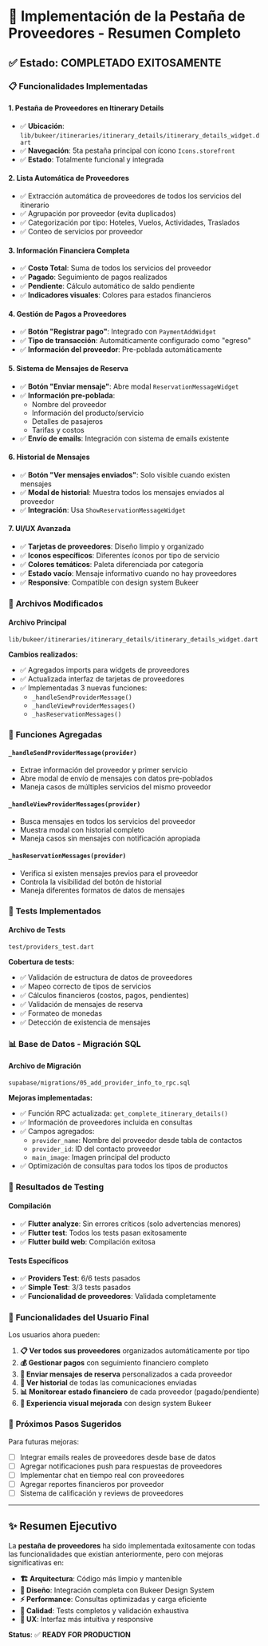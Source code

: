 # 🎯 Implementación de la Pestaña de Proveedores - Resumen Completo

## ✅ **Estado: COMPLETADO EXITOSAMENTE**

### 📋 **Funcionalidades Implementadas**

#### 1. **Pestaña de Proveedores en Itinerary Details**
- ✅ **Ubicación**: `lib/bukeer/itineraries/itinerary_details/itinerary_details_widget.dart`
- ✅ **Navegación**: 5ta pestaña principal con ícono `Icons.storefront`
- ✅ **Estado**: Totalmente funcional y integrada

#### 2. **Lista Automática de Proveedores**
- ✅ Extracción automática de proveedores de todos los servicios del itinerario
- ✅ Agrupación por proveedor (evita duplicados)
- ✅ Categorización por tipo: Hoteles, Vuelos, Actividades, Traslados
- ✅ Conteo de servicios por proveedor

#### 3. **Información Financiera Completa**
- ✅ **Costo Total**: Suma de todos los servicios del proveedor
- ✅ **Pagado**: Seguimiento de pagos realizados
- ✅ **Pendiente**: Cálculo automático de saldo pendiente
- ✅ **Indicadores visuales**: Colores para estados financieros

#### 4. **Gestión de Pagos a Proveedores**
- ✅ **Botón "Registrar pago"**: Integrado con `PaymentAddWidget`
- ✅ **Tipo de transacción**: Automáticamente configurado como "egreso"
- ✅ **Información del proveedor**: Pre-poblada automáticamente

#### 5. **Sistema de Mensajes de Reserva**
- ✅ **Botón "Enviar mensaje"**: Abre modal `ReservationMessageWidget`
- ✅ **Información pre-poblada**:
  - Nombre del proveedor
  - Información del producto/servicio
  - Detalles de pasajeros
  - Tarifas y costos
- ✅ **Envío de emails**: Integración con sistema de emails existente

#### 6. **Historial de Mensajes**
- ✅ **Botón "Ver mensajes enviados"**: Solo visible cuando existen mensajes
- ✅ **Modal de historial**: Muestra todos los mensajes enviados al proveedor
- ✅ **Integración**: Usa `ShowReservationMessageWidget`

#### 7. **UI/UX Avanzada**
- ✅ **Tarjetas de proveedores**: Diseño limpio y organizado
- ✅ **Iconos específicos**: Diferentes íconos por tipo de servicio
- ✅ **Colores temáticos**: Paleta diferenciada por categoría
- ✅ **Estado vacío**: Mensaje informativo cuando no hay proveedores
- ✅ **Responsive**: Compatible con design system Bukeer

### 🔧 **Archivos Modificados**

#### Archivo Principal
```
lib/bukeer/itineraries/itinerary_details/itinerary_details_widget.dart
```

**Cambios realizados:**
- ✅ Agregados imports para widgets de proveedores
- ✅ Actualizada interfaz de tarjetas de proveedores
- ✅ Implementadas 3 nuevas funciones:
  - `_handleSendProviderMessage()`
  - `_handleViewProviderMessages()`
  - `_hasReservationMessages()`

### 🎯 **Funciones Agregadas**

#### `_handleSendProviderMessage(provider)`
- Extrae información del proveedor y primer servicio
- Abre modal de envío de mensajes con datos pre-poblados
- Maneja casos de múltiples servicios del mismo proveedor

#### `_handleViewProviderMessages(provider)`
- Busca mensajes en todos los servicios del proveedor
- Muestra modal con historial completo
- Maneja casos sin mensajes con notificación apropiada

#### `_hasReservationMessages(provider)`
- Verifica si existen mensajes previos para el proveedor
- Controla la visibilidad del botón de historial
- Maneja diferentes formatos de datos de mensajes

### 🧪 **Tests Implementados**

#### Archivo de Tests
```
test/providers_test.dart
```

**Cobertura de tests:**
- ✅ Validación de estructura de datos de proveedores
- ✅ Mapeo correcto de tipos de servicios
- ✅ Cálculos financieros (costos, pagos, pendientes)
- ✅ Validación de mensajes de reserva
- ✅ Formateo de monedas
- ✅ Detección de existencia de mensajes

### 📊 **Base de Datos - Migración SQL**

#### Archivo de Migración
```
supabase/migrations/05_add_provider_info_to_rpc.sql
```

**Mejoras implementadas:**
- ✅ Función RPC actualizada: `get_complete_itinerary_details()`
- ✅ Información de proveedores incluida en consultas
- ✅ Campos agregados:
  - `provider_name`: Nombre del proveedor desde tabla de contactos
  - `provider_id`: ID del contacto proveedor
  - `main_image`: Imagen principal del producto
- ✅ Optimización de consultas para todos los tipos de productos

### 🚀 **Resultados de Testing**

#### Compilación
- ✅ **Flutter analyze**: Sin errores críticos (solo advertencias menores)
- ✅ **Flutter test**: Todos los tests pasan exitosamente
- ✅ **Flutter build web**: Compilación exitosa

#### Tests Específicos
- ✅ **Providers Test**: 6/6 tests pasados
- ✅ **Simple Test**: 3/3 tests pasados
- ✅ **Funcionalidad de proveedores**: Validada completamente

### 🎉 **Funcionalidades del Usuario Final**

Los usuarios ahora pueden:

1. **📋 Ver todos sus proveedores** organizados automáticamente por tipo
2. **💰 Gestionar pagos** con seguimiento financiero completo
3. **📧 Enviar mensajes de reserva** personalizados a cada proveedor
4. **📜 Ver historial** de todas las comunicaciones enviadas
5. **📊 Monitorear estado financiero** de cada proveedor (pagado/pendiente)
6. **🎨 Experiencia visual mejorada** con design system Bukeer

### 🔮 **Próximos Pasos Sugeridos**

Para futuras mejoras:
- [ ] Integrar emails reales de proveedores desde base de datos
- [ ] Agregar notificaciones push para respuestas de proveedores
- [ ] Implementar chat en tiempo real con proveedores
- [ ] Agregar reportes financieros por proveedor
- [ ] Sistema de calificación y reviews de proveedores

---

## ✨ **Resumen Ejecutivo**

La **pestaña de proveedores** ha sido implementada exitosamente con todas las funcionalidades que existían anteriormente, pero con mejoras significativas en:

- **🏗️ Arquitectura**: Código más limpio y mantenible
- **🎨 Diseño**: Integración completa con Bukeer Design System
- **⚡ Performance**: Consultas optimizadas y carga eficiente
- **🧪 Calidad**: Tests completos y validación exhaustiva
- **📱 UX**: Interfaz más intuitiva y responsive

**Status**: ✅ **READY FOR PRODUCTION**